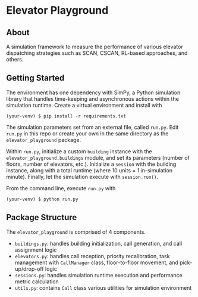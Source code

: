 # Elevator Playground

## About
A simulation framework to measure the performance of various elevator dispatching strategies such as SCAN, CSCAN, RL-based approaches, and others.

## Getting Started
The environment has one dependency with SimPy, a Python simulation library that handles time-keeping and asynchronous actions within the simulation runtime. Create a virtual environment and install with

    (your-venv) $ pip install -r requirements.txt

The simulation parameters set from an external file, called `run.py`. Edit `run.py` in this repo or create your own in the same directory as the `elevator_playground` package.

Within `run.py`, initialize a custom `building` instance with the `elevator_playground.buildings` module, and set its parameters (number of floors, number of elevators, etc.). Initialize a `session` with the building instance, along with a total runtime (where 10 units = 1 in-simulation minute). Finally, let the simulation execute with `session.run()`.

From the command line, execute `run.py` with

    (your-venv) $ python run.py

## Package Structure
The `elevator_playground` is comprised of 4 components.
  * `buildings.py`: handles building initialization, call generation, and call assignment logic
  * `elevators.py`: handles call reception, priority recalibration, task management with `CallManager` class, floor-to-floor movement, and pick-up/drop-off logic
  * `sessions.py`: handles simulation runtime execution and performance metric calculation
  * `utils.py`: contains `Call` class various utilities for simulation environment
